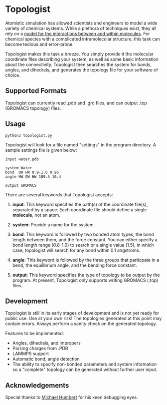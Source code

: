 Topologist
==========

Atomistic simulation has allowed scientists and engineers to model a wide variety of chemical systems. While a plethora of techniques exist, they all rely on a <a href="http://en.wikipedia.org/wiki/Force_field_(chemistry)" target="_blank">model for the interactions between and within molecules</a>.  For chemical species with a complicated intramolecular structure, this task can become tedious and error-prone.

Topologist makes this task a breeze. You simply provide it the molecular coordinate files describing your system, as well as some basic information about the connectivity. Topologist then searches the system for bonds, angles, and dihedrals, and generates the topology file for your software of choice.

Supported Formats
----------------

Topologist can currently read .pdb and .gro files, and can output .top (GROMACS topology) files. 

Usage
------

	python3 topologist.py

Topologist will look for a file named "settings" in the program directory. A sample settings file is given below:

	input water.pdb

	system Water
	bond  OW HW 0.9-1.0 0.96
	angle HW OW HW 109.5 10.4

	output GROMACS

There are several keywords that Topologist accepts:

1. **input**: This keyword specifies the path(s) of the coordinate file(s), separated by a space. Each coordinate file should define a single **molecule**, not an atom. 

2. **system**: Provide a name for the system.

3. **bond**: This keyword is followed by two bonded atom types, the bond length between them, and the force constant. You can either specify a bond length range (0.8-1.0) to search or a single value (1.5), in which case, topologist will search for any bond within 0.1 angstroms. 

4. **angle**: This keyword is followed by the three groups that particpate in a bend, the equilibrium angle, and the bending force constant.

5. **output**: This keyword specifies the type of topology to be output by the program. At present, Topologist only supports writing GROMACS (.top) files.

Development
-----------

Topologist is still in its early stages of development and is not yet ready for public use. Use at your own risk! The topologies generated at this point may contain errors. Always perform a sanity check on the generated topology. 

Features to be implemented:
* Angles, dihedrals, and impropers
* Parsing charges from .PDB
* LAMMPS support
* Automatic bond, angle detection
* The ability to specify non-bonded parameters and system information so a "complete" topology can be generated without further user input.

Acknowledgements
----------------

Special thanks to <a href="https://github.com/mike5603" target="_blank">Michael Humbert</a> for his keen debugging eyes.
